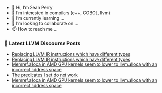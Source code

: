- 👋 Hi, I’m Sean Perry
- 👀 I’m interested in compilers (c++, COBOL, llvm)
- 🌱 I’m currently learning ...
- 💞️ I’m looking to collaborate on ...
- 📫 How to reach me ...

<!---
s66perry/s66perry is a ✨ special ✨ repository because its `README.md` (this file) appears on your GitHub profile.
You can click the Preview link to take a look at your changes.
--->
### 📕 Latest LLVM Discourse Posts

<!-- DISCOURSE-LLVM:START -->
- [Replacing LLVM IR instructions which have different types](https://discourse.llvm.org/t/replacing-llvm-ir-instructions-which-have-different-types/66908#post_3)
- [Replacing LLVM IR instructions which have different types](https://discourse.llvm.org/t/replacing-llvm-ir-instructions-which-have-different-types/66908#post_2)
- [Memref.alloca in AMD GPU kernels seem to lower to llvm.alloca with an incorrect address space](https://discourse.llvm.org/t/memref-alloca-in-amd-gpu-kernels-seem-to-lower-to-llvm-alloca-with-an-incorrect-address-space/66864#post_12)
- [The predicates I set do not work](https://discourse.llvm.org/t/the-predicates-i-set-do-not-work/66910#post_7)
- [Memref.alloca in AMD GPU kernels seem to lower to llvm.alloca with an incorrect address space](https://discourse.llvm.org/t/memref-alloca-in-amd-gpu-kernels-seem-to-lower-to-llvm-alloca-with-an-incorrect-address-space/66864#post_11)
<!-- DISCOURSE-LLVM:END -->
